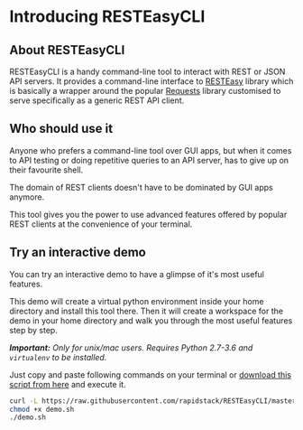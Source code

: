 # Introducing RESTEasyCLI

## About RESTEasyCLI

RESTEasyCLI is a handy command-line tool to interact with REST or JSON API servers.
It provides a command-line interface to [RESTEasy](https://github.com/rapidstack/RESTEasy) library which is basically a wrapper around the popular [Requests](http://docs.python-requests.org) library customised to serve specifically as a generic REST API client.

## Who should use it

Anyone who prefers a command-line tool over GUI apps, but when it comes to API testing or doing repetitive queries to an API server, has to give up on their favourite shell.

The domain of REST clients doesn't have to be dominated by GUI apps anymore.

This tool gives you the power to use advanced features offered by popular REST clients at the convenience of your terminal.

## Try an interactive demo

You can try an interactive demo to have a glimpse of it's most useful features.

This demo will create a virtual python environment inside your home directory and install this tool there. Then it will create a workspace for the demo in your home directory and walk you through the most useful features step by step.

***Important:*** *Only for unix/mac users. Requires Python 2.7-3.6 and `virtualenv` to be installed.*

Just copy and paste following commands on your terminal or [download this script from here](https://raw.githubusercontent.com/rapidstack/RESTEasyCLI/master/tools/demo.sh) and execute it.

```bash
curl -L https://raw.githubusercontent.com/rapidstack/RESTEasyCLI/master/tools/demo.sh -o demo.sh
chmod +x demo.sh
./demo.sh
```
